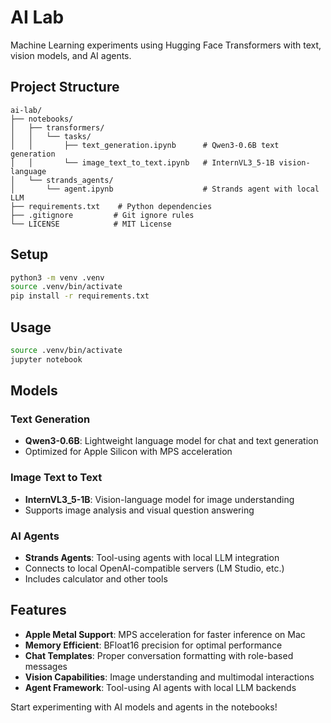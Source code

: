 # AI Lab

Machine Learning experiments using Hugging Face Transformers with text, vision models, and AI agents.

## Project Structure

```
ai-lab/
├── notebooks/
│   ├── transformers/
│   │   └── tasks/
│   │       ├── text_generation.ipynb      # Qwen3-0.6B text generation
│   │       └── image_text_to_text.ipynb   # InternVL3_5-1B vision-language
│   └── strands_agents/
│       └── agent.ipynb                    # Strands agent with local LLM
├── requirements.txt    # Python dependencies
├── .gitignore         # Git ignore rules
└── LICENSE            # MIT License
```

## Setup

```bash
python3 -m venv .venv
source .venv/bin/activate
pip install -r requirements.txt
```

## Usage

```bash
source .venv/bin/activate
jupyter notebook
```

## Models

### Text Generation
- **Qwen3-0.6B**: Lightweight language model for chat and text generation
- Optimized for Apple Silicon with MPS acceleration

### Image Text to Text
- **InternVL3_5-1B**: Vision-language model for image understanding
- Supports image analysis and visual question answering

### AI Agents
- **Strands Agents**: Tool-using agents with local LLM integration
- Connects to local OpenAI-compatible servers (LM Studio, etc.)
- Includes calculator and other tools

## Features

- **Apple Metal Support**: MPS acceleration for faster inference on Mac
- **Memory Efficient**: BFloat16 precision for optimal performance
- **Chat Templates**: Proper conversation formatting with role-based messages
- **Vision Capabilities**: Image understanding and multimodal interactions
- **Agent Framework**: Tool-using AI agents with local LLM backends

Start experimenting with AI models and agents in the notebooks!